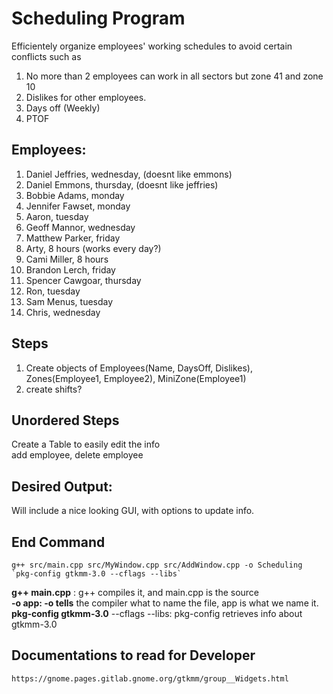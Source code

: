 # Scheduling Program  
Efficientely organize employees' working schedules to avoid certain conflicts such as
1. No more than 2 employees can work in all sectors but zone 41 and zone 10  
2. Dislikes for other employees.  
3. Days off (Weekly)  
4. PTOF 

## Employees:  
1. Daniel Jeffries, wednesday, (doesnt like emmons)  
2. Daniel Emmons, thursday, (doesnt like jeffries)  
3. Bobbie Adams, monday  
4. Jennifer Fawset, monday  
5. Aaron, tuesday  
6. Geoff Mannor, wednesday  
7. Matthew Parker, friday  
8. Arty, 8 hours (works every day?)  
9. Cami Miller, 8 hours  
10. Brandon Lerch, friday  
11. Spencer Cawgoar, thursday  
12. Ron, tuesday  
13. Sam Menus, tuesday  
14. Chris, wednesday  

## Steps  
1. Create objects of Employees(Name, DaysOff, Dislikes), Zones(Employee1, Employee2), MiniZone(Employee1)  
2. create shifts?  

## Unordered Steps  
Create a Table to easily edit the info  
add employee, delete employee  

## Desired Output:
Will include a nice looking GUI, with options to update info. 

## End Command
``` 
g++ src/main.cpp src/MyWindow.cpp src/AddWindow.cpp -o Scheduling `pkg-config gtkmm-3.0 --cflags --libs`
```
__g++ main.cpp__ : g++ compiles it, and main.cpp is the source  
__-o app: -o tells__ the compiler what to name the file, app is what we name it.  
__pkg-config gtkmm-3.0__ --cflags --libs: pkg-config retrieves info about gtkmm-3.0


## Documentations to read for Developer
`https://gnome.pages.gitlab.gnome.org/gtkmm/group__Widgets.html`